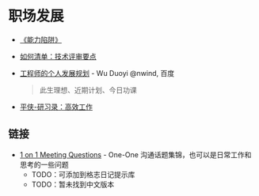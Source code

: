# 职场发展

- [《能力陷阱》](../reading/act-like-a-leader.md)

- [如何清单：技术评审要点](https://share.mubu.com/doc/e5QaMhsRX0)

- [工程师的个人发展规划](https://developer.apple.com/cn/news/?id=yv6so7ie) - Wu Duoyi @nwind, 百度

    > 此生理想、近期计划、今日功课

- [平侠-研习录：高效工作](https://www.yuque.com/zenany/up/high_productivity_work)

## 链接

- [1 on 1 Meeting Questions](https://github.com/VGraupera/1on1-questions) - One-One 沟通话题集锦，也可以是日常工作和思考的一些问题
    - TODO：可添加到格志日记提示库
    - TODO：暂未找到中文版本
